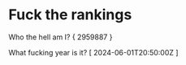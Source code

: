 # Fuck the rankings

Who the hell am I?
{ 2959887 }

What fucking year is it?
[ 2024-06-01T20:50:00Z ]
